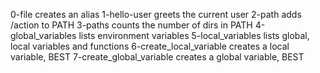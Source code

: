 0-file creates an alias
1-hello-user greets the current user
2-path adds /action to PATH
3-paths counts the number of dirs in PATH
4-global_variables lists environment variables
5-local_variables lists global, local variables and functions
6-create_local_variable creates a local variable, BEST
7-create_global_variable creates a global variable, BEST

